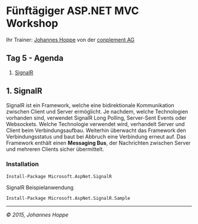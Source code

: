 # Fünftägiger ASP.NET MVC Workshop
Ihr Trainer: [Johannes Hoppe](http://www.haushoppe-its.de) von der [conplement AG](http://www.conplement.de/)

## Tag 5 - Agenda

1. [SignalR](#signalr)


<a name="signalr"></a>
## 1. SignalR

SignalR ist ein Framework, welche eine bidirektionale Kommunikation zwischen Client und Server ermöglicht. Je nachdem, welche Technologien vorhanden sind, verwendet SignalR Long Polling, Server-Sent Events oder Websockets. Welche Technologie verwendet wird, verhandelt Server und Client beim Verbindungsaufbau. Weiterhin überwacht das Framework den Verbindungsstatus und baut bei Abbruch eine Verbindung erneut auf. Das Framework enthält einen **Messaging Bus**, der Nachrichten zwischen Server und mehreren Clients sicher übermittelt.

### Installation

    Install-Package Microsoft.AspNet.SignalR

SignalR Beispielanwendung

    Install-Package Microsoft.AspNet.SignalR.Sample

<hr>

_&copy; 2015, Johannes Hoppe_
